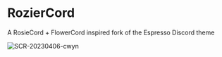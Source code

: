# RozierCord
A RosieCord + FlowerCord inspired fork of the Espresso Discord theme

![SCR-20230406-cwyn](https://user-images.githubusercontent.com/76500838/230454859-654b0765-c0be-4035-9c37-343b11e37e0d.png)
